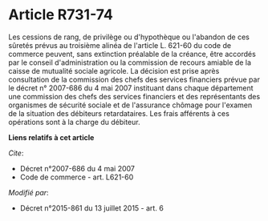 # Article R731-74

Les cessions de rang, de privilège ou d'hypothèque ou l'abandon de ces sûretés prévus au troisième alinéa de l'article L.
621-60 du code de commerce peuvent, sans extinction préalable de la créance, être accordés par le conseil d'administration ou
la commission de recours amiable de la caisse de mutualité sociale agricole. La décision est prise après consultation de la
commission des chefs des services financiers prévue par le décret n° 2007-686 du 4 mai 2007 instituant dans chaque
département une commission des chefs des services financiers et des représentants des organismes de sécurité sociale et de
l'assurance chômage pour l'examen de la situation des débiteurs retardataires. Les frais afférents à ces opérations sont à la
charge du débiteur.

**Liens relatifs à cet article**

_Cite_:

  - Décret n°2007-686 du 4 mai 2007
  - Code de commerce - art. L621-60

_Modifié par_:

  - Décret n°2015-861 du 13 juillet 2015 - art. 6
